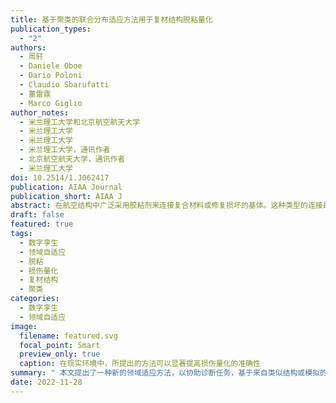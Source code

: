 ```yaml
---
title: 基于聚类的联合分布适应方法用于复材结构脱粘量化
publication_types:
  - "2"
authors:
  - 周轩
  - Daniele Oboe
  - Dario Poloni
  - Claudio Sbarufatti
  - 董雷霆
  - Marco Giglio
author_notes:
  - 米兰理工大学和北京航空航天大学
  - 米兰理工大学
  - 米兰理工大学
  - 米兰理工大学，通讯作者
  - 北京航空航天大学，通讯作者
  - 米兰理工大学
doi: 10.2514/1.J062417
publication: AIAA Journal
publication_short: AIAA J
abstract: 在航空结构中广泛采用胶粘剂来连接复合材料或修复损坏的基体。这种类型的连接最常见的失效模式之一是疲劳载荷下的脱粘。在过去的几年里，丰富的实验数据已经证明了脱胶量化是可行的。在这种情况下，基于来自类似结构或模拟的标记数据使用领域自适应方法来协助损伤诊断任务将是非常有益的。然而，大多数领域适应方法是为分类设计的，不能有效解决回归问题。笔者之前开发了一种基于模糊集的联合分布适应回归方法，解决了回归问题，但仅限于单一输出问题。本文提出方法的的创新之处在于利用聚类技术来处理多输出问题，采用改良的多核最大平均差异(MK-MMD)来改善领域域差异度量。所提出的方法被应用于含损伤的搭接剪切试样，以帮助脱粘定量。从模拟到实验，从一个试样到另一个试样，研究了多个领域自适应任务适，证明了在现实环境中损伤量化的准确性可以得到显著提高。所提出的方法未来将可以被整合到具有相同名义值但个体仍存在差异的机队级数字双胞胎中。
draft: false
featured: true
tags:
  - 数字孪生
  - 领域自适应
  - 脱粘
  - 损伤量化
  - 复材结构
  - 聚类
categories:
  - 数字孪生
  - 领域自适应
image:
  filename: featured.svg
  focal_point: Smart
  preview_only: true
  caption: 在现实环境中，所提出的方法可以显著提高损伤量化的准确性
summary: " 本文提出了一种新的领域适应方法，以协助诊断任务，基于来自类似结构或模拟的标记数据，然后应用于开裂的搭接剪切试样以协助脱粘定量。"
date: 2022-11-28
---
```

